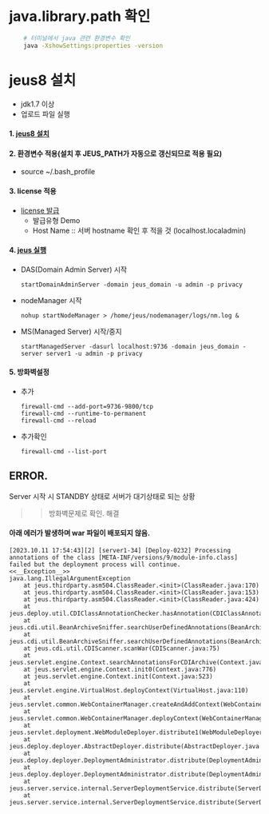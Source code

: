 
# java.library.path 확인
```bash
    # 터미널에서 java 관련 환경변수 확인
    java -XshowSettings:properties -version
```

# jeus8 설치
- jdk1.7 이상
- 업로드 파일 실행

#### 1. [jeus8 설치](https://velog.io/@chrisantus/Linux-JEUS-8-%EC%84%A4%EC%B9%98)

#### 2. 환경변수 적용(설치 후 JEUS_PATH가 자동으로 갱신되므로 적용 필요)
- source ~/.bash_profile

#### 3. license 적용
-  [license 발급](https://technet.tmaxsoft.com/ko/front/main/main.do)
	- 발급유형 Demo
	- Host Name :: 서버 hostname 확인 후 적을 것 (localhost.localadmin)

#### 4. [jeus 실행](https://blog.naver.com/tawoo0/221559022526)
-  DAS(Domain Admin Server) 시작
	```
	startDomainAdminServer -domain jeus_domain -u admin -p privacy
	```
- nodeManager 시작
	```
	nohup startNodeManager > /home/jeus/nodemanager/logs/nm.log &
	```
- MS(Managed Server) 시작/중지
	```
	startManagedServer -dasurl localhost:9736 -domain jeus_domain -server server1 -u admin -p privacy
	```

#### 5. 방화벽설정
- 추가
	```
    firewall-cmd --add-port=9736-9800/tcp
    firewall-cmd --runtime-to-permanent
    firewall-cmd --reload
	```

- 추가확인
	```
    firewall-cmd --list-port
	```

## ERROR.
Server 시작 시 STANDBY 상태로 서버가 대기상태로 되는 상황
>> 방화벽문제로 확인. 해결


#### 아래 에러가 발생하며 war 파일이 배포되지 않음.
```
[2023.10.11 17:54:43][2] [server1-34] [Deploy-0232] Processing annotations of the class [META-INF/versions/9/module-info.class] failed but the deployment process will continue.
<<__Exception__>>
java.lang.IllegalArgumentException
	at jeus.thirdparty.asm504.ClassReader.<init>(ClassReader.java:170)
	at jeus.thirdparty.asm504.ClassReader.<init>(ClassReader.java:153)
	at jeus.thirdparty.asm504.ClassReader.<init>(ClassReader.java:424)
	at jeus.deploy.util.CDIClassAnnotationChecker.hasAnnotation(CDIClassAnnotationChecker.java:127)
	at jeus.cdi.util.BeanArchiveSniffer.searchUserDefinedAnnotations(BeanArchiveSniffer.java:93)
	at jeus.cdi.util.BeanArchiveSniffer.searchUserDefinedAnnotations(BeanArchiveSniffer.java:350)
	at jeus.cdi.util.CDIScanner.scanWar(CDIScanner.java:75)
	at jeus.servlet.engine.Context.searchAnnotationsForCDIArchive(Context.java:1747)
	at jeus.servlet.engine.Context.init0(Context.java:776)
	at jeus.servlet.engine.Context.init(Context.java:523)
	at jeus.servlet.engine.VirtualHost.deployContext(VirtualHost.java:110)
	at jeus.servlet.common.WebContainerManager.createAndAddContext(WebContainerManager.java:773)
	at jeus.servlet.common.WebContainerManager.deployContext(WebContainerManager.java:748)
	at jeus.servlet.deployment.WebModuleDeployer.distribute1(WebModuleDeployer.java:164)
	at jeus.deploy.deployer.AbstractDeployer.distribute(AbstractDeployer.java:239)
	at jeus.deploy.deployer.DeploymentAdministrator.distribute(DeploymentAdministrator.java:245)
	at jeus.deploy.deployer.DeploymentAdministrator.distribute(DeploymentAdministrator.java:178)
	at jeus.server.service.internal.ServerDeploymentService.distribute(ServerDeploymentService.java:166)
	at jeus.server.service.internal.ServerDeploymentService.distribute(ServerDeploymentService.java:203)
```
